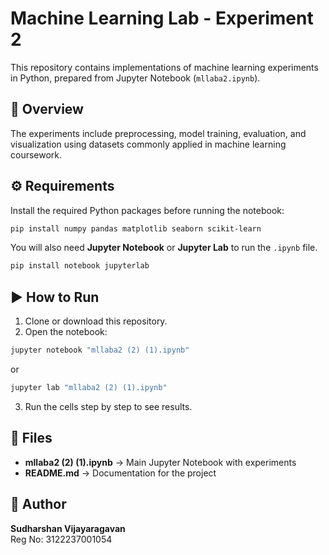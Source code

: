# Machine Learning Lab - Experiment 2

This repository contains implementations of machine learning experiments in Python, prepared from Jupyter Notebook (`mllaba2.ipynb`).

## 📌 Overview
The experiments include preprocessing, model training, evaluation, and visualization using datasets commonly applied in machine learning coursework.

## ⚙️ Requirements
Install the required Python packages before running the notebook:

```bash
pip install numpy pandas matplotlib seaborn scikit-learn
```

You will also need **Jupyter Notebook** or **Jupyter Lab** to run the `.ipynb` file.

```bash
pip install notebook jupyterlab
```

## ▶️ How to Run
1. Clone or download this repository.  
2. Open the notebook:

```bash
jupyter notebook "mllaba2 (2) (1).ipynb"
```
   or
```bash
jupyter lab "mllaba2 (2) (1).ipynb"
```

3. Run the cells step by step to see results.

## 📂 Files
- **mllaba2 (2) (1).ipynb** → Main Jupyter Notebook with experiments  
- **README.md** → Documentation for the project  

## 👤 Author
**Sudharshan Vijayaragavan**  
Reg No: 3122237001054
